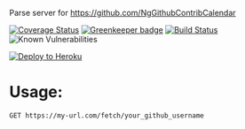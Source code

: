 Parse server for https://github.com/NgGithubContribCalendar

[![Coverage Status](https://coveralls.io/repos/github/NgGithubContribCalendar/server/badge.svg?branch=master)](https://coveralls.io/github/NgGithubContribCalendar/server?branch=master)
[![Greenkeeper badge](https://badges.greenkeeper.io/NgGithubContribCalendar/server.svg)](https://greenkeeper.io/)
[![Build Status](https://travis-ci.org/NgGithubContribCalendar/server.svg?branch=master)](https://travis-ci.org/NgGithubContribCalendar/server)
![Known Vulnerabilities](https://snyk.io/test/github/NgGithubContribCalendar/server/badge.svg)

[![Deploy to Heroku](https://www.herokucdn.com/deploy/button.png)](https://www.heroku.com/deploy/?template=https://github.com/NgGithubContribCalendar/server)

# Usage:

`GET https://my-url.com/fetch/your_github_username`